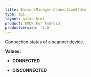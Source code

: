 ```yaml
---
title: BarcodeManager.ConnectionState
type: api
layout: guide.html
product: EMDK For Android
productversion: '4.0'
---
```



Connection states of a scanner device.

**Values:**

* **CONNECTED**

* **DISCONNECTED**












